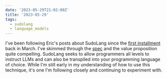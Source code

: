 ```yaml
---
date: '2023-05-29T21:02:00Z'
title: '2023-05-29'
tags:
  - sudolang
  - language_models
---
```


I've been following Eric's posts about SudoLang since the [first installment](https://medium.com/javascript-scene/sudolang-a-powerful-pseudocode-programming-language-for-llms-d64d42aa719b) back in March.
I've skimmed through the [spec](https://github.com/paralleldrive/sudolang-llm-support/blob/main/sudolang.sudo.md) and the value proposition quite compelling.
SudoLang seeks to allow programmers all levels to instruct LLMs and can also be transpiled into your programming language of choice.
While I'm still early in my understanding of how to use this technique, it's one I'm following closely and continuing to experiment with.
